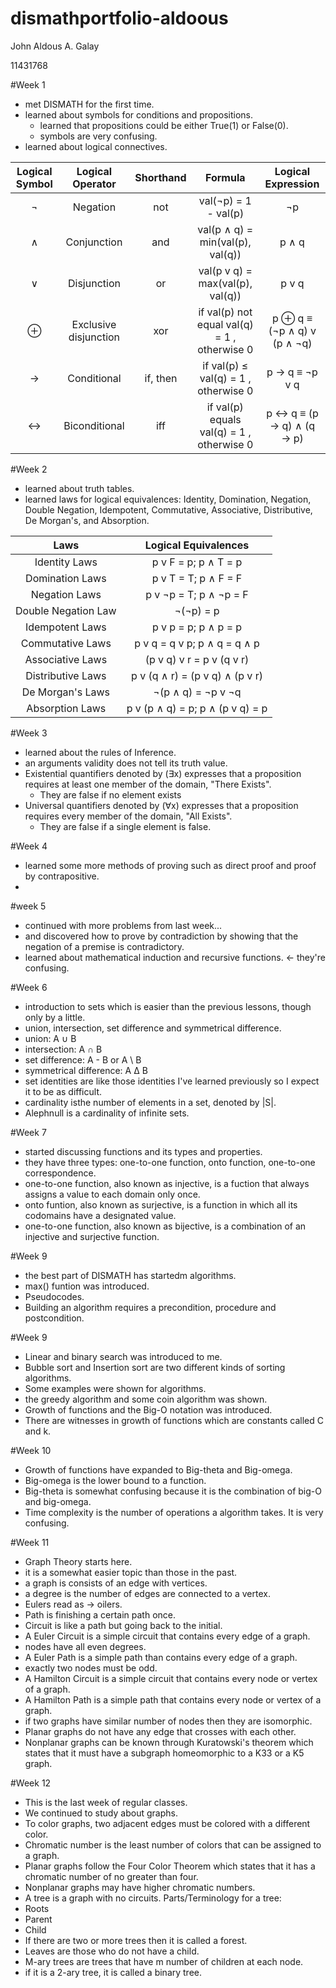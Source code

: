 # dismathportfolio-aldoous
John Aldous A. Galay

11431768

#Week 1
- met DISMATH for the first time.
- learned about symbols for conditions and propositions.
  - learned that propositions could be either True(1) or False(0).
  - symbols are very confusing.
- learned about logical connectives.

| Logical Symbol  |  Logical Operator | Shorthand | Formula | Logical Expression |
| :-----: |:-------:|:-----:| :-------: | :-------: |
| ¬ |Negation | not | val(¬p) = 1 - val(p) | ¬p |
| ∧ | Conjunction | and | val(p ∧ q) = min(val(p), val(q)) | p ∧ q |
| ∨ | Disjunction | or | val(p v q) = max(val(p), val(q)) | p v q |
| ⊕ | Exclusive disjunction | xor | if val(p)  not equal val(q) = 1 , otherwise  0|  p ⊕ q  ≡ (¬p ∧ q) v (p ∧ ¬q) |
| → | Conditional | if, then | if val(p)  ≤ val(q) = 1 , otherwise  0  | p → q ≡  ¬p v q |
| ↔ | Biconditional | iff | if val(p) equals val(q) = 1 , otherwise  0 |  p ↔ q ≡ (p → q) ∧ (q → p) |

#Week 2
- learned about truth tables.
- learned laws for logical equivalences: Identity, Domination, Negation, Double Negation, Idempotent, Commutative, Associative, Distributive, De Morgan's, and Absorption.

| Laws | Logical Equivalences |
| :-----: |:-------:|
| Identity Laws | p v F = p; p ∧ T = p |
| Domination Laws | p v T = T; p ∧ F = F |
| Negation Laws | p v ¬p = T; p ∧ ¬p = F |
| Double Negation Law | ¬(¬p) = p |
| Idempotent Laws | p v p = p; p ∧ p = p |
| Commutative Laws | p v q = q v p; p ∧ q = q ∧ p |
| Associative Laws | (p v q) v r = p v (q v r) |
| Distributive Laws | p v (q ∧ r) = (p v q) ∧ (p v r) |
| De Morgan's Laws | ¬(p ∧ q) = ¬p v ¬q |
| Absorption Laws | p v (p ∧ q) = p; p ∧ (p v q) = p |

#Week 3
 - learned about the rules of Inference.
 - an arguments validity does not tell its truth value.
 - Existential quantifiers denoted by (∃x) expresses that a proposition requires at least one member of the domain, "There Exists".
   - They are false if no element exists  
 - Universal quantifiers denoted by (∀x) expresses that a proposition requires every member of the domain, "All Exists".
   - They are false if a single element is false.

#Week 4
 - learned some more methods of proving such as direct proof and proof by contrapositive.
 - 

#week 5
 - continued with more problems from last week...
 - and discovered how to prove by contradiction by showing that the negation of a premise is contradictory.
 - learned about mathematical induction and recursive functions. <- they're confusing.

#Week 6
 - introduction to sets which is easier than the previous lessons, though only by a little.
 - union, intersection, set difference and symmetrical difference.
  - union: A ∪ B
  - intersection: A ∩ B 
  - set difference: A - B or A \ B 
  - symmetrical difference: A ∆ B 
 - set identities are like those identities I've learned previously so I expect it to be as difficult.
 - cardinality isthe number of elements in a set, denoted by |S|.
  - Alephnull is a cardinality of infinite sets.

#Week 7
 - started discussing functions and its types and properties.
 - they have three types: one-to-one function, onto function, one-to-one correspondence.
 - one-to-one function, also known as injective, is a fuction that always assigns a value to each domain only once.
 - onto funtion, also known as surjective, is a function in which all its codomains have a designated value.
 - one-to-one function, also known as bijective, is a combination of an injective and surjective function.
 
#Week 9
 - the best part of DISMATH has startedm algorithms.
 - max() funtion was introduced.
 - Pseudocodes. 
 - Building an algorithm requires a precondition, procedure and postcondition.
 
#Week 9
 - Linear and binary search was introduced to me.
 - Bubble sort and Insertion sort are two different kinds of sorting algorithms.
 - Some examples were shown for algorithms.
 - the greedy algorithm and some coin algorithm was shown.
 - Growth of functions and the Big-O notation was introduced.
 - There are witnesses in growth of functions which are constants called C and k.

#Week 10
 - Growth of functions have expanded to Big-theta and Big-omega.
 - Big-omega is the lower bound to a function.
 - Big-theta is somewhat confusing because it is the combination of big-O and big-omega.
 - Time complexity is the number of operations a algorithm takes. It is very confusing.

#Week 11 
 - Graph Theory starts here. 
 - it is a somewhat easier topic than those in the past.
 - a graph is consists of an edge with vertices.
 - a degree is the number of edges are connected to a vertex.
 - Eulers read as -> oilers.
 - Path is finishing a certain path once.
 - Circuit is like a path but going back to the initial.
 - A Euler Circuit is a simple circuit that contains every edge of a graph.
  - nodes have all even degrees.
 - A Euler Path is a simple path than contains every edge of a graph.
  - exactly two nodes must be odd.
 - A Hamilton Circuit is a simple circuit that contains every node or vertex of a graph.
 - A Hamilton Path is a simple path that contains every node or vertex of a graph.
 - if two graphs have similar number of nodes then they are isomorphic.
 - Planar graphs do not have any edge that crosses with each other.
 - Nonplanar graphs can be known through Kuratowski's theorem which states that it must have a subgraph homeomorphic to a K33 or a K5 graph.

#Week 12
 - This is the last week of regular classes. 
 - We continued to study about graphs.
 - To color graphs, two adjacent edges must be colored with a different color.
 - Chromatic number is the least number of colors that can be assigned to a graph. 
 - Planar graphs follow the Four Color Theorem which states that it has a chromatic number of no greater than four.
 - Nonplanar graphs may have higher chromatic numbers.
 - A tree is a graph with no circuits. Parts/Terminology for a tree:
  - Roots
  - Parent
  - Child
 - If there are two or more trees then it is called a forest.
 - Leaves are those who do not have a child.
 - M-ary trees are trees that have m number of children at each node.
  - if it is a 2-ary tree, it is called a binary tree.
